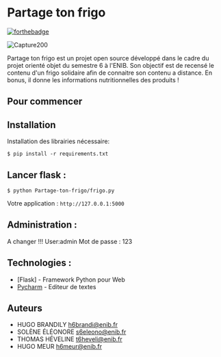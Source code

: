 # Partage ton frigo

[![forthebadge](https://forthebadge.com/images/badges/made-with-python.svg)](https://forthebadge.com)

![Capture200](https://user-images.githubusercontent.com/57805878/76347045-419d4180-6306-11ea-84b6-59658e70a1fc.PNG)

Partage ton frigo est un projet open source développé dans le cadre du projet orienté objet du semestre 6 à l'ENIB.
Son objectif est de recensé le contenu d'un frigo solidaire afin de connaitre son contenu a distance.
En bonus, il donne les informations nutritionnelles des produits !

## Pour commencer
## Installation

Installation des librairies nécessaire:

```
$ pip install -r requirements.txt
```


## Lancer flask :
```
$ python Partage-ton-frigo/frigo.py
```

Votre application :  `http://127.0.0.1:5000`

## Administration :
A changer !!!
User:admin
Mot de passe : 123

## Technologies :

* [Flask] - Framework Python pour Web
* [Pycharm](https://www.jetbrains.com/fr-fr/pycharm/) - Editeur de textes

## Auteurs
- HUGO BRANDILY h6brandi@enib.fr
- SOLÈNE ÉLÉONORE  s6eleono@enib.fr
- THOMAS HÉVELINE  t6heveli@enib.fr
- HUGO MEUR  h6meur@enib.fr




